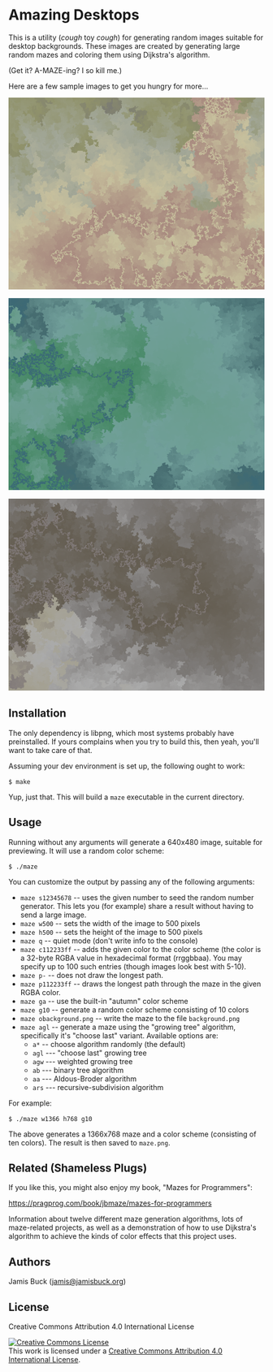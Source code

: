 # Amazing Desktops

This is a utility (*cough* toy *cough*) for generating random images
suitable for desktop backgrounds. These images are created by generating
large random mazes and coloring them using Dijkstra's algorithm.

(Get it? A-MAZE-ing? I so kill me.)

Here are a few sample images to get you hungry for more...

![Brush fire](samples/maze-01.png?raw=true "Brush fire")

![Under the sea](samples/maze-02.png?raw=true "Under the sea")

![Thunderclouds](samples/maze-03.png?raw=true "Thunderclouds")

## Installation

The only dependency is libpng, which most systems probably have
preinstalled. If yours complains when you try to build this, then yeah,
you'll want to take care of that.

Assuming your dev environment is set up, the following ought to work:

    $ make

Yup, just that. This will build a `maze` executable in the current
directory.


## Usage

Running without any arguments will generate a 640x480 image, suitable
for previewing. It will use a random color scheme:

    $ ./maze

You can customize the output by passing any of the following arguments:

* `maze s12345678` -- uses the given number to seed the random number
  generator. This lets you (for example) share a result without having
  to send a large image.
* `maze w500` -- sets the width of the image to 500 pixels
* `maze h500` -- sets the height of the image to 500 pixels
* `maze q` -- quiet mode (don't write info to the console)
* `maze c112233ff` -- adds the given color to the color scheme (the color
  is a 32-byte RGBA value in hexadecimal format (rrggbbaa). You may
  specify up to 100 such entries (though images look best with 5-10).
* `maze p-` -- does not draw the longest path.
* `maze p112233ff` -- draws the longest path through the maze in the
  given RGBA color.
* `maze ga` -- use the built-in "autumn" color scheme
* `maze g10` -- generate a random color scheme consisting of 10 colors
* `maze obackground.png` -- write the maze to the file `background.png`
* `maze agl` -- generate a maze using the "growing tree" algorithm,
  specifically it's "choose last" variant. Available options are:
  * `a*` -- choose algorithm randomly (the default)
  * `agl` --- "choose last" growing tree
  * `agw` --- weighted growing tree
  * `ab` --- binary tree algorithm
  * `aa` --- Aldous-Broder algorithm
  * `ars` --- recursive-subdivision algorithm

For example:

    $ ./maze w1366 h768 g10

The above generates a 1366x768 maze and a color scheme (consisting of
ten colors). The result is then saved to `maze.png`.


## Related (Shameless Plugs)

If you like this, you might also enjoy my book, "Mazes for Programmers":

https://pragprog.com/book/jbmaze/mazes-for-programmers

Information about twelve different maze generation algorithms, lots of
maze-related projects, as well as a demonstration of how to use
Dijkstra's algorithm to achieve the kinds of color effects that
this project uses.


## Authors

Jamis Buck (jamis@jamisbuck.org)


## License

Creative Commons Attribution 4.0 International License

<a rel="license" href="http://creativecommons.org/licenses/by/4.0/"><img alt="Creative Commons License" style="border-width:0" src="https://i.creativecommons.org/l/by/4.0/88x31.png" /></a><br />This work is licensed under a <a rel="license" href="http://creativecommons.org/licenses/by/4.0/">Creative Commons Attribution 4.0 International License</a>.
